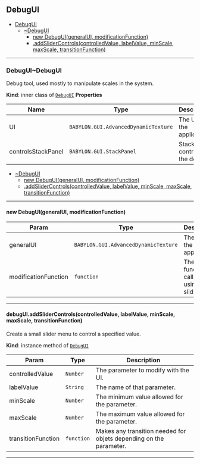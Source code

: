 <a name="module_DebugUI"></a>

## DebugUI

* [DebugUI](#module_DebugUI)
    * [~DebugUI](#module_DebugUI..DebugUI)
        * [new DebugUI(generalUI, modificationFunction)](#new_module_DebugUI..DebugUI_new)
        * [.addSliderControls(controlledValue, labelValue, minScale, maxScale, transitionFunction)](#module_DebugUI..DebugUI+addSliderControls)


* * *

<a name="module_DebugUI..DebugUI"></a>

### DebugUI~DebugUI
Debug tool, used mostly to manipulate scales in the system.

**Kind**: inner class of [<code>DebugUI</code>](#module_DebugUI)
**Properties**

| Name | Type | Description |
| --- | --- | --- |
| UI | <code>BABYLON.GUI.AdvancedDynamicTexture</code> | The UI of the application. |
| controlsStackPanel | <code>BABYLON.GUI.StackPanel</code> | Stack of controls for the debug. |


* [~DebugUI](#module_DebugUI..DebugUI)
    * [new DebugUI(generalUI, modificationFunction)](#new_module_DebugUI..DebugUI_new)
    * [.addSliderControls(controlledValue, labelValue, minScale, maxScale, transitionFunction)](#module_DebugUI..DebugUI+addSliderControls)


* * *

<a name="new_module_DebugUI..DebugUI_new"></a>

#### new DebugUI(generalUI, modificationFunction)

| Param | Type | Description |
| --- | --- | --- |
| generalUI | <code>BABYLON.GUI.AdvancedDynamicTexture</code> | The UI of the application. |
| modificationFunction | <code>function</code> | The function to call when using the sliders. |


* * *

<a name="module_DebugUI..DebugUI+addSliderControls"></a>

#### debugUI.addSliderControls(controlledValue, labelValue, minScale, maxScale, transitionFunction)
Create a small slider menu to control a specified value.

**Kind**: instance method of [<code>DebugUI</code>](#module_DebugUI..DebugUI)

| Param | Type | Description |
| --- | --- | --- |
| controlledValue | <code>Number</code> | The parameter to modify with the UI. |
| labelValue | <code>String</code> | The name of that parameter. |
| minScale | <code>Number</code> | The minimum value allowed for the parameter. |
| maxScale | <code>Number</code> | The maximum value allowed for the parameter. |
| transitionFunction | <code>function</code> | Makes any transition needed for objets depending on the parameter. |


* * *
